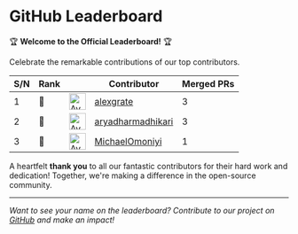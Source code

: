 
# GitHub Leaderboard

🏆 **Welcome to the Official Leaderboard!** 🏆

Celebrate the remarkable contributions of our top contributors.

| S/N | Rank || Contributor | Merged PRs |
|--| ---- | -- |----------- | ---------- |
| 1 | 🥇 | <img src='https://avatars.githubusercontent.com/u/116392457?v=4' alt='Avatar' width='30' height='30'> | [alexgrate](https://github.com/alexgrate) | 3 |
| 2 | 🥇 | <img src='https://avatars.githubusercontent.com/u/193773700?v=4' alt='Avatar' width='30' height='30'> | [aryadharmadhikari](https://github.com/aryadharmadhikari) | 3 |
| 3 | 🥈 | <img src='https://avatars.githubusercontent.com/u/101010436?v=4' alt='Avatar' width='30' height='30'> | [MichaelOmoniyi](https://github.com/MichaelOmoniyi) | 1 |

A heartfelt **thank you** to all our fantastic contributors for their hard work and dedication! Together, we're making a difference in the open-source community.

---

*Want to see your name on the leaderboard? Contribute to our project on [GitHub](https://github.com/mlsanigeria/speak-to-docs) and make an impact!*

